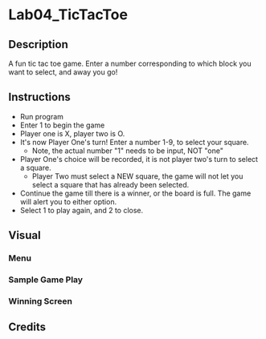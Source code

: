 # Lab04_TicTacToe

## Description
A fun tic tac toe game. Enter a number corresponding to which block you want to select, and away you go!

## Instructions
- Run program
- Enter 1 to begin the game
- Player one is X, player two is O.
- It's now Player One's turn! Enter a number 1-9, to select your square.
	- Note, the actual number "1" needs to be input, NOT "one"
- Player One's choice will be recorded, it is not player two's turn to select a square.
	- Player Two must select a NEW square, the game will not let you select a square that has already been selected.
- Continue the game till there is a winner, or the board is full. The game will alert you to either option. 
- Select 1 to play again, and 2 to close.

## Visual

### Menu

### Sample Game Play

### Winning Screen 

## Credits